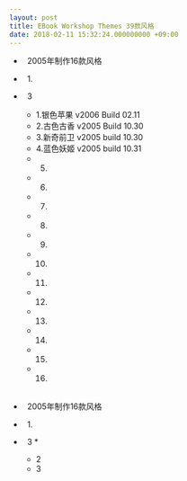 ```yaml
---
layout: post
title: EBook Workshop Themes 39款风格
date: 2018-02-11 15:32:24.000000000 +09:00
---
```




*   2005年制作16款风格
*   1.
*   3
    *   1.银色苹果 v2006 Build 02.11
    *   2.古色古香 v2005 Build 10.30
    *   3.新奇前卫 v2005 build 10.30
    *   4.蓝色妖姬 v2005 build 10.31
    *   5.    
    *   6.
    *   7.
    *   8.
    *   9.
    *   10.
    *   11.
    *   12.
    *   13.
    *   14.
    *   15.
    *   16.

    <br>
*   2005年制作16款风格
*   1.
*   3
    *   
    *   2
    *   3
